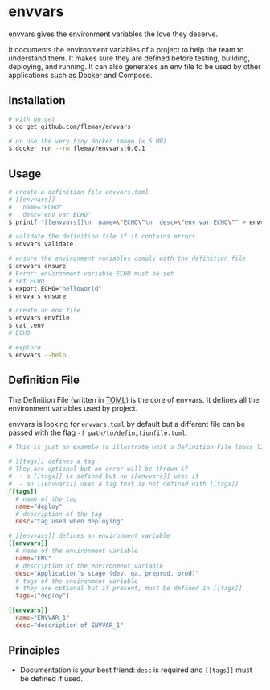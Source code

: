 # envvars

envvars gives the environment variables the love they deserve.

It documents the environment variables of a project to help the team to understand them. It makes sure they are defined before testing, building, deploying, and running. It can also generates an env file to be used by other applications such as Docker and Compose.

## Installation

```bash
# with go get
$ go get github.com/flemay/envvars

# or use the very tiny docker image (< 5 MB)
$ docker run --rm flemay/envvars:0.0.1
```

## Usage

```bash
# create a definition file envvars.toml
# [[envvars]]
#   name="ECHO"
#   desc="env var ECHO"
$ printf "[[envvars]]\n  name=\"ECHO\"\n  desc=\"env var ECHO\"" > envvars.toml

# validate the definition file if it contains errors
$ envvars validate

# ensure the environment variables comply with the definition file
$ envvars ensure
# Error: environment variable ECHO must be set
# set ECHO
$ export ECHO="helloworld"
$ envvars ensure

# create an env file
$ envvars envfile
$ cat .env
# ECHO

# explore
$ envvars --help
```

## Definition File

The Definition File (written in [TOML](https://github.com/toml-lang/toml)) is the core of envvars. It defines all the environment variables used by project.

envvars is looking for `envvars.toml` by default but a different file can be passed with the flag `-f path/to/definitionfile.toml`.

```toml
# This is just an example to illustrate what a Definition File looks like

# [[tags]] defines a tag.
# They are optional but an error will be thrown if
#  - a [[tags]] is defined but no [[envvars]] uses it
#  - an [[envvars]] uses a tag that is not defined with [[tags]]
[[tags]]
  # name of the tag
  name="deploy"
  # description of the tag
  desc="tag used when deploying"

# [[envvars]] defines an environment variable
[[envvars]]
  # name of the environment variable
  name="ENV"
  # description of the environment variable
  desc="Application's stage (dev, qa, preprod, prod)"
  # tags of the environment variable
  # they are optional but if present, must be defined in [[tags]]
  tags=["deploy"]

[[envvars]]
  name="ENVVAR_1"
  desc="description of ENVVAR_1"
```

## Principles

- Documentation is your best friend: `desc` is required and `[[tags]]` must be defined if used.
